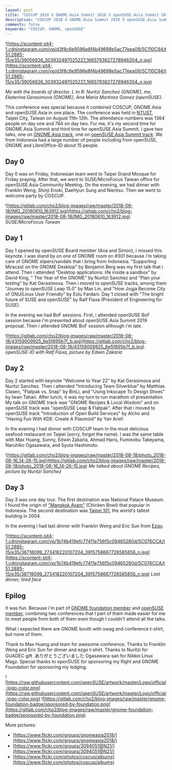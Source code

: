 ```yaml
---
layout: post
title: "COSCUP 2018 X GNOME.Asia Summit 2018 X openSUSE.Asia Summit 2018"
description: "COSCUP 2018 X GNOME.Asia Summit 2018 X openSUSE.Asia Summit 2018"
comments: false
keywords: "COSCUP, GNOME, openSUSE"
---
```


![https://scontent-sit4-1.cdninstagram.com/vp/d3f8c6e9596e8f4b49698e5ac77eea09/5C110C94/t51.2885-15/e35/39056926_303932497025227_1665793827278946304_n.jpg](https://scontent-sit4-1.cdninstagram.com/vp/d3f8c6e9596e8f4b49698e5ac77eea09/5C110C94/t51.2885-15/e35/39056926_303932497025227_1665793827278946304_n.jpg)

*Me with the boards of director. L to R: Nuritzi Sanchez (GNOME), me, Ekaterina Gerasimova (GNOME), Ana Maria Martinez Gomez (openSUSE).*

This conference was special because it combined COSCUP, GNOME.Asia and openSUSE.Asia in one place. The conference was held in [NTUST](http://www-e.ntust.edu.tw/), Taipei City, Taiwan on August 11th-12th. The attendance numbers was 1364 people on day one and 784 on day two. For me, it's my second time for GNOME.Asia Summit and third time for openSUSE.Asia Summit. I gave two talks, one on [GNOME.Asia track](https://www.slideshare.net/cho2marsmellow/gnome-recipes-local-wisdom), one on [openSUSE.Asia Summit track](https://www.slideshare.net/cho2marsmellow/opensuse-leap-flatpak). We from Indonesia had a large number of people including from openSUSE, GNOME and LibreOffice-ID about 15 people.

## Day 0

Day 0 was on Friday, Indonesian team went to Taipei Grand Mosque for Friday praying. After that, we went to SUSE/MicroFocus Taiwan office for openSUSE.Asia Community Meeting. On the evening, we had dinner with  Franklin Weng, Shinji Enoki, DaeHyun Sung and Nientsu. Then we went to welcome party by COSCUP.

![https://gitlab.com/cho2/blog-images/raw/master/2018-08-18/IMG_20180810_163912.jpg](https://gitlab.com/cho2/blog-images/raw/master/2018-08-18/IMG_20180810_163912.jpg)
*SUSE/MicroFocus Taiwan*

## Day 1

Day 1 opened by openSUSE Board member (Ana and Simon), i missed this keynote. I was stand by on one of GNOME room on #301 because i'm taking care of GNOME slipers/sandals that i bring from Indonesia. "Supporting Miracast on the GNOME Desktop" by Benjamin Berg was my first talk that i attend. Then i attended "Desktop applications: life inside a sandbox" by David King, " The Year of the GNOME" by Nuritzi Sanchez and "Plan your testing" by Kat Gerasimova. Then i moved to openSUSE tracks, among them "Journey to openSUSE Leap 15.0" by Max Lin, and "How Jogja Become City of GNU/Linux User Friendly" by Estu Fardani. Day 1 closed with "The bright future of SUSE and openSUSE" by Ralf Flaxa (President of Engineering for SUSE). 

In the evening we had BoF sessions. First, i attended openSUSE BoF session because i'm presented about openSUSE.Asia Summit 2019 proposal. Then i attended GNOME BoF session although i'm late. 

![https://gitlab.com/cho2/blog-images/raw/master/2018-08-18/43159009925_6e5f895b7f_b.jpg](https://gitlab.com/cho2/blog-images/raw/master/2018-08-18/43159009925_6e5f895b7f_b.jpg)
*openSUSE-ID with Ralf Flaxa, picture by Edwin Zakaria*

## Day 2

Day 2 started with keynote "Welcome to Year 22" by Kat Gerasimova and Nuritzi Sanchez. Then i attended "Introducing Team Silverblue" by Matthias Clasen, "Flatpak vs. Snap" by BinLi, and "Using Inkscape To Design Shoes" by Iwan Tahari. After lunch, it was my turn to run marathon of presentation. My talk on GNOME track was "GNOME Recipes & Local Wisdom" and on openSUSE track was "openSUSE Leap & Flatpak". After that i moved to openSUSE track "Introduction of Open Build Services" by Alcho and "Having Fun With KDE: Create A Plasmoid" by Yan Arief. 

In the evening i had dinner with COSCUP team in the most delicious seafood restaurant on Taipei (sorry, forgot the name). I was the same table with Max Huang, Sunny, Edwin Zakaria, Ahmad Haris, Fuminobu Takeyama, Naruhiko Ogasawara, and Syuta Hashimoto.

![https://gitlab.com/cho2/blog-images/raw/master/2018-08-18/photo_2018-08-16_14-26-15.jpg](https://gitlab.com/cho2/blog-images/raw/master/2018-08-18/photo_2018-08-16_14-26-15.jpg)
*Me talked about GNOME Recipes, picture by Nuritzi Sanchez*

## Day 3

Day 3 was one day tour. The first destination was National Palace Museum. I found the origin of ["Mangkok Ayam"](https://www.instagram.com/p/BmZybD_FEFX/) (Chicken Bowl) that popular in Indonesia. The second destination was [Taipei 101](https://en.wikipedia.org/wiki/Taipei_101), the world's tallest building in 2004.  

In the evening i had last dinner with Franklin Weng and Eric Sun from [Ezgo](https://ezgolinux.org/).  

![https://scontent-sit4-1.cdninstagram.com/vp/1b74b419efc77411e756f5c09465280d/5C076CCA/t51.2885-15/e35/38716099_273418220107204_3915758667726585856_n.jpg](https://scontent-sit4-1.cdninstagram.com/vp/1b74b419efc77411e756f5c09465280d/5C076CCA/t51.2885-15/e35/38716099_273418220107204_3915758667726585856_n.jpg)
*Last dinner, tired face*

## Epilog

It was fun. Because i'm part of [GNOME foundation member](https://www.gnome.org/foundation/membership/) and [openSUSE member](https://connect.opensuse.org/pg/groups/111/opensuse-members/), combining two conferences that I part of them made easier for me to meet people from both of them even though I couldn't attend all the talks. 

What i expected there are GNOME booth with swag and conference t-shirt, but none of them.

Thank to Max Huang and team for awesome conference. Thanks to Franklin Weng and Eric Sun for dinner and ezgo t-shirt. Thanks to Nuritzi for GUADEC gift .ありがとうございました Ogasawara-san for Nikkei Linux Magz.
Special thanks to openSUSE for sponsoring my flight and GNOME Foundation for sponsoring my lodging.

![https://raw.githubusercontent.com/openSUSE/artwork/master/Logo/official-logo-color.png](https://raw.githubusercontent.com/openSUSE/artwork/master/Logo/official-logo-color.png) 
![https://gitlab.com/cho2/blog-images/raw/master/gnome-foundation-badge/sponsored-by-foundation.png](https://gitlab.com/cho2/blog-images/raw/master/gnome-foundation-badge/sponsored-by-foundation.png)

More pictures:

* [https://www.flickr.com/groups/gnomeasia2018/](https://www.flickr.com/groups/gnomeasia2018/)
* [https://www.flickr.com/groups/3094051@N21/](https://www.flickr.com/groups/3094051@N21/)
* [https://www.flickr.com/photos/coscup/albums](https://www.flickr.com/photos/coscup/albums)

